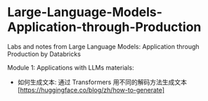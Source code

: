 # Large-Language-Models-Application-through-Production
Labs and notes from Large Language Models: Application through Production by Databricks


Module 1: Applications with LLMs materials:
- 如何生成文本: 通过 Transformers 用不同的解码方法生成文本[https://huggingface.co/blog/zh/how-to-generate]



